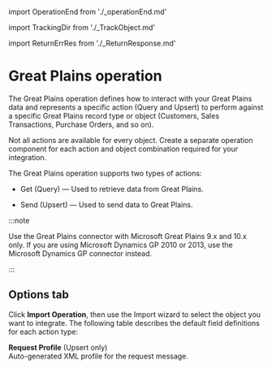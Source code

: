 import OperationEnd from './_operationEnd.md'

import TrackingDir from './_TrackObject.md'

import ReturnErrRes from './_ReturnResponse.md'


# Great Plains operation 

<head>
  <meta name="guidename" content="Integration"/>
  <meta name="context" content="GUID-23302457-d6c7-4c91-8c53-9ead62ca18c4"/>
</head>


The Great Plains operation defines how to interact with your Great Plains data and represents a specific action \(Query and Upsert\) to perform against a specific Great Plains record type or object \(Customers, Sales Transactions, Purchase Orders, and so on\).

Not all actions are available for every object. Create a separate operation component for each action and object combination required for your integration.

The Great Plains operation supports two types of actions:

-   Get \(Query\) — Used to retrieve data from Great Plains.

-   Send \(Upsert\) — Used to send data to Great Plains.


:::note

 Use the Great Plains connector with Microsoft Great Plains 9.x and 10.x only. If you are using Microsoft Dynamics GP 2010 or 2013, use the Microsoft Dynamics GP connector instead.
 
:::
## **Options** tab 

Click **Import Operation**, then use the Import wizard to select the object you want to integrate. The following table describes the default field definitions for each action type:



<TrackingDir />

**Request Profile** \(Upsert only\)  
 Auto-generated XML profile for the request message.

<ReturnErrRes />

<OperationEnd />